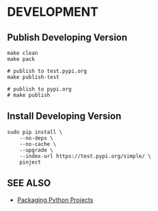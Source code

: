 # DEVELOPMENT

## Publish Developing Version

```shell
make clean
make pack

# publish to test.pypi.org
make publish-test

# publish to pypi.org
# make publish

```

## Install Developing Version

```shell
sudo pip install \
    --no-deps \
    --no-cache \
    --upgrade \
    --index-url https://test.pypi.org/simple/ \
    pinject
```

## SEE ALSO

- [Packaging Python Projects](https://packaging.python.org/tutorials/packaging-projects/)
